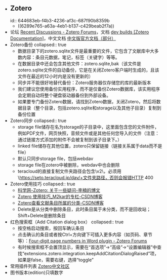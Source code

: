 - ## Zotero
  id:: 644683eb-f4b3-4236-af3c-687f90b8359b
	- ((6289e765-a63a-4eb1-b137-c429beab2f7a))
- 论坛 [Recent Discussions - Zotero Forums](https://forums.zotero.org/discussions)，文档 [dev builds [Zotero Documentation]](https://www.zotero.org/support/dev_builds)，中文文档 [中文版官方文档（部分）](https://www.zotero.org/support/zh/zotero_data)
- Zotero备份
  collapsed:: true
	- 数据目录下的zotero.sqlite文件是最重要的文件，它包含了文献库中大多数内容：条目元数据，笔记，标签（关键字）等等。
	- 在数据目录中还会包含其他文件：zotero.sqlite,bak（该文件是zotero.sqlite文件的自动备份，它是在关闭Zotero客户端时生成的，且该文件在最近的12小时内是没有更新的）
	- 同步并不能很好地替代备份：Zotero服务器仅存储您的库的最新版本
	- 我们建议您使用备份实用程序，而不是仅备份Zotero数据库，该实用程序会定期自动将整个硬盘驱动器备份到外部设备。
	- 如果要专门备份Zotero数据，请找到Zotero数据，关闭Zotero，然后将数据目录（整个目录，包括zotero.sqlite和storage以及其他子目录）复制到备份位置
- Zotero同步
  collapsed:: true
	- storage file储存在名为storage的子目录中，这里面包含您的文件附件，例如PDF文件，网页快照，音频文件或是其他任何您导入的文件（注意：通过链接方式添加的附件不会被复制到该子目录下。）
	- linked file储存在其他位置，zotero只保留链接（链接关系属于data而不是file）
	- 默认只同步storage file，包括webdav
	- storage file在zotero中被删除，webdav中也会删除
	- teracloud的直接复制文件夹路径会包含\\v2\，必须用\https://seto.teracloud.jp/dav/+文件夹路径，否则会报错HTTP 400
- Zotero使用技巧
  collapsed:: true
	- [科学网-Zotero: 关于一些疑问-李楠的博文](http://wap.sciencenet.cn/blog-41796-21585.html?mobile=1)
	- [Zotero 使用技巧_M2kar的专栏-CSDN博客](https://blog.csdn.net/still_night/article/details/106521186)
	- [Zotero查看文献条目所属的分类-CSDN博客](https://blog.csdn.net/u011092188/article/details/78746485)
	- Delete是从分类中删除条目，此时条目属于未分类，而不是回收站；Shift+Delete是删除条目
- 红色搜索框（Add Citation dialog box）
  collapsed:: true
	- 按空格启动搜索，按回车确认条目
	- 点击确认的条目或者按Ctrl+方向键下可插入更多内容（如页码、章节等）：[Four-digit page numbers in Word plugin - Zotero Forums](https://forums.zotero.org/discussion/comment/404540#Comment_404540)
	- 有时候搜索框不会置顶显示，需要在“首选项”->“高级”->“设置编辑器”中查找“extensions.zotero.integration.keepAddCitationDialogRaised”项，如果是false，需要右键，选择“toggle”
- 常用插件列表 [Zotero中文社区](https://zotero-chinese.gitee.io/zotero-plugins/#/)
- 图书版本(edition)只填数字